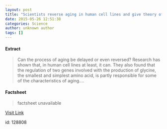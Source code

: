 ```yaml
---
layout: post
title: "Scientists reverse aging in human cell lines and give theory of aging a new lease of life"
date: 2015-05-26 12:51:38
categories: Science
author: unknown author
tags: []
---
```



#### Extract
>Can the process of aging be delayed or even reversed? Research has shown that, in human cell lines at least, it can. They also found that the regulation of two genes involved with the production of glycine, the smallest and simplest amino acid, is partly responsible for some of the characteristics of aging....

#### Factsheet
>factsheet unavailable

[Visit Link](http://feeds.sciencedaily.com/~r/sciencedaily/~3/CYM3VUJOcuo/150526085138.htm)

id:  128808


